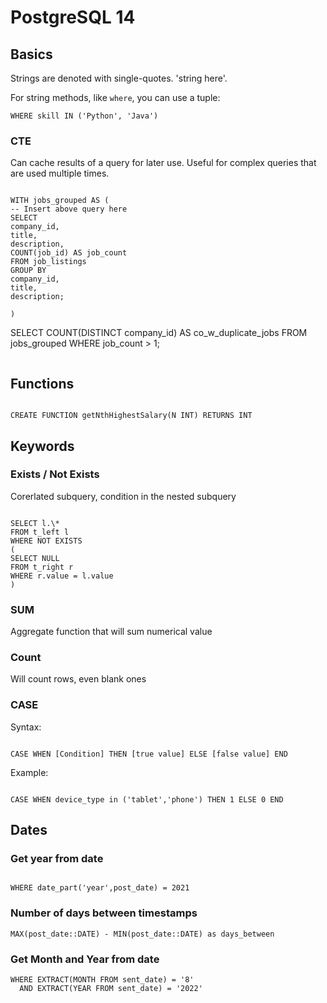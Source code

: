 # PostgreSQL 14

## Basics

Strings are denoted with single-quotes. 'string here'.

For string methods, like `where`, you can use a tuple:

```
WHERE skill IN ('Python', 'Java')
```

### CTE

Can cache results of a query for later use. Useful for complex queries that are used multiple times.

```

WITH jobs_grouped AS (
-- Insert above query here
SELECT
company_id,
title,
description,
COUNT(job_id) AS job_count
FROM job_listings
GROUP BY
company_id,
title,
description;

)

```

SELECT COUNT(DISTINCT company_id) AS co_w_duplicate_jobs
FROM jobs_grouped
WHERE job_count > 1;

```

```

## Functions

```

CREATE FUNCTION getNthHighestSalary(N INT) RETURNS INT

```

## Keywords

### Exists / Not Exists

Corerlated subquery, condition in the nested subquery

```

SELECT l.\*
FROM t_left l
WHERE NOT EXISTS
(
SELECT NULL
FROM t_right r
WHERE r.value = l.value
)

```

### SUM

Aggregate function that will sum numerical value

### Count

Will count rows, even blank ones

### CASE

Syntax:

```

CASE WHEN [Condition] THEN [true value] ELSE [false value] END

```

Example:

```

CASE WHEN device_type in ('tablet','phone') THEN 1 ELSE 0 END

```

## Dates

### Get year from date

```

WHERE date_part('year',post_date) = 2021

```

### Number of days between timestamps

```
MAX(post_date::DATE) - MIN(post_date::DATE) as days_between
```

### Get Month and Year from date

```
WHERE EXTRACT(MONTH FROM sent_date) = '8'
  AND EXTRACT(YEAR FROM sent_date) = '2022'
```
